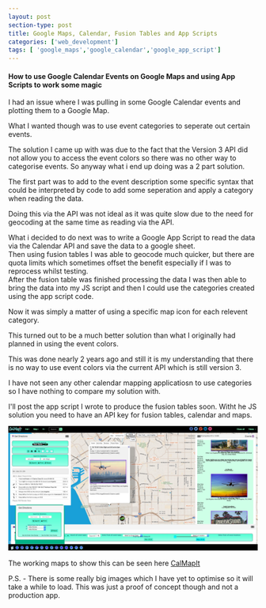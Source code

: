 ```yaml
---
layout: post
section-type: post
title: Google Maps, Calendar, Fusion Tables and App Scripts
categories: ['web_development']
tags: [ 'google_maps','google_calendar','google_app_script']
---
```



#### How to use Google Calendar Events on Google Maps and using App Scripts to work some magic  

I had an issue where I was pulling in some Google Calendar events and plotting them to a Google Map.  

What I wanted though was to use event categories to seperate out certain events. 

The solution I came up with was due to the fact that the Version 3 API did not allow you to access the event colors so there was no other way to categorise events.
So anyway what i end up doing was a 2 part solution. 

The first part was to add to the event description some specific syntax that could be interpreted by code to add some seperation and apply a category when reading the data.

Doing this via the API was not ideal as it was quite slow due to the need for geocoding at the same time as reading via the API.  

What i decided to do next was to write a Google App Script to read the data via the Calendar API and save the data to a google sheet.  
Then using fusion tables I was able to geocode much quicker, but there are quota limits which sometimes offset the benefit especially if I was to reprocess whilst testing.  
After the fusion table was finished processing the data I was then able to bring the data into my JS script and then I could use the categories created using the app script code.  

Now it was simply a matter of using a specific map icon for each relevent category.

This turned out to be a much better solution than what I originally had planned in using the event colors.  

This was done nearly 2 years ago and still it is my understanding that there is no way to use event colors via the current API which is still version 3.    

I have not seen any other calendar mapping applicatiosn to use categories so I have nothing to compare my solution with.

I'll post the app script I wrote to produce the fusion tables soon. Witht he JS solution you need to have an API key for fusion tables, calendar and maps.  


![Calmapit](/img/projects/calmapit.html.jpg "Calmapit") 

The working maps to show this can be seen here [CalMapIt](http://calmapit.com/calmapit.html) 

P.S. - There is some really big images which I have yet to optimise so it will take a while to load. This was just a proof of concept though and not a production app.   